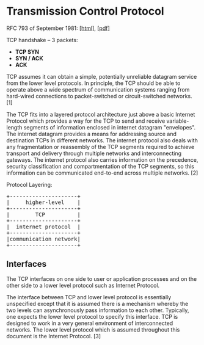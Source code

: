 # Transmission Control Protocol

RFC 793 of September 1981: [[html]](https://tools.ietf.org/html/rfc793), [[pdf]](https://tools.ietf.org/pdf/rfc793.pdf)

TCP handshake – 3 packets:

- **TCP SYN**
- **SYN / ACK**
- **ACK**

TCP assumes it can obtain a simple, potentially unreliable datagram service from the lower level protocols.  In principle, the TCP should be able to operate above a wide spectrum of communication systems ranging from hard-wired connections to packet-switched or circuit-switched networks. [1]

The TCP fits into a layered protocol architecture just above a basic  Internet Protocol which provides a way for the TCP to send and  receive variable-length segments of information enclosed in internet  datagram "envelopes".  The internet datagram provides a means for  addressing source and destination TCPs in different networks.  The  internet protocol also deals with any fragmentation or reassembly of  the TCP segments required to achieve transport and delivery through  multiple networks and interconnecting gateways.  The internet protocol  also carries information on the precedence, security classification  and compartmentation of the TCP segments, so this information can be  communicated end-to-end across multiple networks. [2]

Protocol Layering:
<pre>
+---------------------+
|     higher-level    |
+---------------------+
|        TCP          |
+---------------------+
|  internet protocol  |
+---------------------+
|communication network|
+---------------------+
</pre>

## Interfaces

The TCP interfaces on one side to user or application processes and on the other side to a lower level protocol such as Internet Protocol.

The interface between TCP and lower level protocol is essentially unspecified except that it is assumed there is a mechanism whereby the  two levels can asynchronously pass information to each other. Typically, one expects the lower level protocol to specify this  interface.  TCP is designed to work in a very general environment of interconnected networks.  The lower level protocol which is assumed  throughout this document is the Internet Protocol. [3]